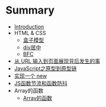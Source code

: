# Summary

* [Introduction](README.md)
* HTML & CSS
    * [盒子模型](doc/basic/box.md)
    * [div居中](doc/basic/divcenter.md)
    * [BFC](doc/basic/BFC.md)
* [从 URL 输入到页面展现背后发生的事](doc/url.md)
* [JavaScript之原型到原型链](doc/prototype.md)
* [实现一个 new](doc/new.md)
* [JS函数节流和函数防抖](doc/debounce.md)
* Array的函数
    * [Array的函数](doc/array/reduce.md)

